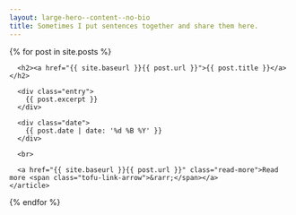 ```yaml
---
layout: large-hero--content--no-bio
title: Sometimes I put sentences together and share them here.
---
```


<div class="posts">
  {% for post in site.posts %}
    <article class="post">

      <h2><a href="{{ site.baseurl }}{{ post.url }}">{{ post.title }}</a></h2>

      <div class="entry">
        {{ post.excerpt }}
      </div>

      <div class="date">
        {{ post.date | date: '%d %B %Y' }}
      </div>

      <br>

      <a href="{{ site.baseurl }}{{ post.url }}" class="read-more">Read more <span class="tofu-link-arrow">&rarr;</span></a>
    </article>
  {% endfor %}
</div>
